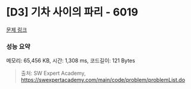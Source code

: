 # [D3] 기차 사이의 파리 - 6019 

[문제 링크](https://swexpertacademy.com/main/code/problem/problemDetail.do?contestProbId=AWajaTmaZw4DFAWM) 

### 성능 요약

메모리: 65,456 KB, 시간: 1,308 ms, 코드길이: 121 Bytes



> 출처: SW Expert Academy, https://swexpertacademy.com/main/code/problem/problemList.do